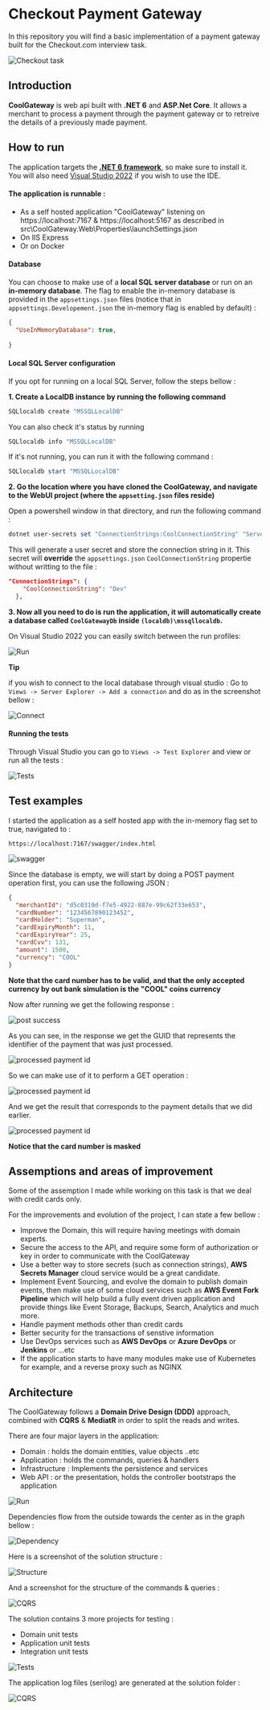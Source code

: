 # Checkout Payment Gateway

In this repository you will find a basic implementation of a payment gateway built for the Checkout.com interview task.

![Checkout task](documents/1.PNG)

## Introduction

**CoolGateway** is web api built with **.NET 6** and **ASP.Net Core**. It allows a merchant to process a payment through the payment gateway or to retreive the details of a previously made payment.

## How to run

The application targets the [**.NET 6 framework**](https://dotnet.microsoft.com/en-us/download/dotnet/6.0), so make sure to install it. You will also need [Visual Studio 2022](https://visualstudio.microsoft.com/vs/) if you wish to use the IDE.

#### The application is runnable :
- As a self hosted application "CoolGateway" listening on https://localhost:7167 & https://localhost:5167 as described in src\CoolGateway.Web\Properties\launchSettings.json
- On IIS Express
- Or on Docker

#### Database
You can choose to make use of a **local SQL server database** or run on an **in-memory database**. The flag to enable the in-memory database is provided in the `appsettings.json` files (notice that in `appsettings.Developement.json` the in-memory flag is enabled by default) :

```json
{
  "UseInMemoryDatabase": true,
  
}
```

#### Local SQL Server configuration

If you opt for running on a local SQL Server, follow the steps bellow : 

**1. Create a LocalDB instance by running the following command**

```powershell
SQLlocaldb create "MSSQLLocalDB"
```

You can also check it's status by running

```powershell
SQLlocaldb info "MSSQLLocalDB"
```

If it's not running, you can run it with the following command : 

```powershell
SQLlocaldb start "MSSQLLocalDB"
```

**2. Go the location where you have cloned the CoolGateway, and navigate to the WebUI project (where the `appsetting.json` files reside)**

Open a powershell window in that directory, and run the following command :

```powershell
dotnet user-secrets set "ConnectionStrings:CoolConnectionString" "Server=(localdb)\mssqllocaldb;Database=CoolGatewayDb;Trusted_Connection=True;MultipleActiveResultSets=true"
```

This will generate a user secret and store the connection string in it. This secret will **override** the `appsettings.json` `CoolConnectionString` propertie without writting to the file :

```json
"ConnectionStrings": {
    "CoolConnectionString": "Dev"
  },

```

**3. Now all you need to do is run the application, it will automatically create a database called `CoolGatewayDb` inside `(localdb)\mssqllocaldb`.**

On Visual Studio 2022 you can easily switch between the run profiles:

![Run](documents/2.PNG)

**Tip**

if you wish to connect to the local database through visual studio : Go to `Views -> Server Explorer -> Add a connection` and do as in the screenshot bellow :

![Connect](documents/3.PNG)


#### Running the tests

Through Visual Studio you can go to `Views -> Test Explorer` and view or run all the tests :

![Tests](documents/4.PNG)


## Test examples 

I started the application as a self hosted app with the in-memory flag set to true, navigated to :

`https://localhost:7167/swagger/index.html`

![swagger](documents/10.PNG)

Since the database is empty, we will start by doing a POST payment operation first, you can use the following JSON :

```json
{
  "merchantId": "d5c0319d-f7e5-4922-887e-99c62f33e653",
  "cardNumber": "1234567890123452",
  "cardHolder": "Superman",
  "cardExpiryMonth": 11,
  "cardExpiryYear": 25,
  "cardCvv": 131,
  "amount": 1500,
  "currency": "COOL"
}
```

**Note that the card number has to be valid, and that the only accepted currency by out bank simulation is the "COOL" coins currency**

Now after running we get the following response :

![post success](documents/11.PNG)

As you can see, in the response we get the GUID that represents the identifier of the payment that was just processed.

![processed payment id](documents/12.PNG)

So we can make use of it to perform a GET operation :

![processed payment id](documents/13.PNG)

And we get the result that corresponds to the payment details that we did earlier.

![processed payment id](documents/14.PNG)

**Notice that the card number is masked**


## Assemptions and areas of improvement

Some of the assemption I made while working on this task is that we deal with credit cards only.

For the improvements and evolution of the project, I can state a few bellow :
- Improve the Domain, this will require having meetings with domain experts.
- Secure the access to the API, and require some form of authorization or key in order to communicate with the CoolGateway
- Use a better way to store secrets (such as connection strings), **AWS Secrets Manager** cloud service would be a great candidate.
- Implement Event Sourcing, and evolve the domain to publish domain events, then make use of some cloud services such as **AWS Event Fork Pipeline** which will help build a fully event driven application and provide things like Event Storage, Backups, Search, Analytics and much more.
- Handle payment methods other than credit cards
- Better security for the transactions of senstive information
- Use DevOps services such as **AWS DevOps** or **Azure DevOps** or **Jenkins** or ...etc
- If the application starts to have many modules make use of Kubernetes for example, and a reverse proxy such as NGINX


## Architecture

The CoolGateway follows a **Domain Drive Design (DDD)** approach, combined with **CQRS** & **MediatR** in order to split the reads and writes.

There are four major layers in the application:

- Domain : holds the domain entities, value objects ..etc
- Application : holds the commands, queries & handlers
- Infrastructure : Implements the persistence and services
- Web API : or the presentation, holds the controller bootstraps the application


![Run](documents/6.png)


Dependencies flow from the outside towards the center as in the graph bellow : 


![Dependency](documents/5.png)


Here is a screenshot of the solution structure :

![Structure](documents/7.PNG)

And a screenshot for the structure of the commands & queries : 

![CQRS](documents/8.PNG)


The solution contains 3 more projects for testing : 
- Domain unit tests
- Application unit tests
- Integration unit tests

![Tests](documents/9.PNG)


The application log files (serilog) are generated at the solution folder :

![CQRS](documents/15.PNG)
